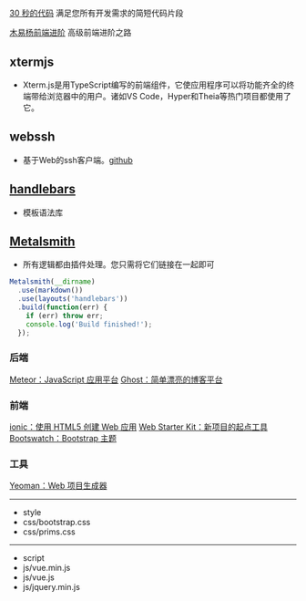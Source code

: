 #

[30 秒的代码](https://www.30secondsofcode.org)
满足您所有开发需求的简短代码片段

[木易杨前端进阶](https://muyiy.vip/)
高级前端进阶之路



## xtermjs
- Xterm.js是用TypeScript编写的前端组件，它使应用程序可以将功能齐全的终端带给浏览器中的用户。诸如VS Code，Hyper和Theia等热门项目都使用了它。

## webssh
- 基于Web的ssh客户端。[github](https://github.com/huashengdun/webssh)




## [handlebars](https://www.npmjs.com/package/handlebars) 
- 模板语法库
## [Metalsmith](https://www.npmjs.com/package/metalsmith)
- 所有逻辑都由插件处理。您只需将它们链接在一起即可
```js
Metalsmith(__dirname)
  .use(markdown())
  .use(layouts('handlebars'))
  .build(function(err) {
    if (err) throw err;
    console.log('Build finished!');
  });
```

### 后端
[Meteor：JavaScript 应用平台](https://ninghao.net/video/2709)
[Ghost：简单漂亮的博客平台](https://ninghao.net/video/2710)

### 前端
[ionic：使用 HTML5 创建 Web 应用](https://ninghao.net/video/2712)
[Web Starter Kit：新项目的起点工具](https://ninghao.net/video/2713)
[Bootswatch：Bootstrap 主题](https://ninghao.net/video/2714)

### 工具
[Yeoman：Web 项目生成器](https://ninghao.net/video/2716)


---
- style 
- css/bootstrap.css
- css/prims.css

---
- script 
- js/vue.min.js
- js/vue.js
- js/jquery.min.js